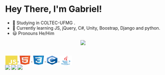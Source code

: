 <h1>Hey There, I'm Gabriel!</h1>

- 🔭 Studying in COLTEC-UFMG .
- 🌱 Currently learning JS, jQuery, C#, Unity, Boostrap, Django and python.
- 😃 Pronouns He/Him

<div align="center">
  <a href="https://github.com/ViolanteGabriel">
<p align = "center">
  <img  src = "https://github-readme-stats.vercel.app/api?username=violantegabriel&count_private=true&show_icons=true&theme=tokyonight&line_height=27">
</div>
  
<div style="display: inline_block"><br>
  <img align="center" alt="JS" height="30" width="40" src="https://raw.githubusercontent.com/devicons/devicon/master/icons/javascript/javascript-plain.svg">
  <img align="center" alt="HTML" height="30" width="40" src="https://raw.githubusercontent.com/devicons/devicon/master/icons/html5/html5-original.svg">
  <img align="center" alt="CSS" height="30" width="40" src="https://raw.githubusercontent.com/devicons/devicon/master/icons/css3/css3-original.svg">
  <img align="center" alt="C" height="30" width="40" src="https://github.com/devicons/devicon/blob/master/icons/c/c-original.svg">
  <img align="center" alt="Java" height="30" width="40" src="https://github.com/devicons/devicon/blob/master/icons/java/java-original.svg">
</div>
  
<div>
  <a href="https://www.instagram.com/zoioo.g/" target="_blank"><img src="https://img.shields.io/badge/-Instagram-%23E4405F?style=for-the-badge&logo=instagram&logoColor=white"   target="_blank"></a>
  <a href = "mailto:gabrielmachado2005@hotmail"><img src="https://img.shields.io/badge/-Gmail-%23333?style=for-the-badge&logo=gmail&logoColor=white" target="_blank"></a>
  <a href="https://www.linkedin.com/in/gabriel-machado-violante-896733229" target="_blank"><img src="https://img.shields.io/badge/-LinkedIn-%230077B5?style=for-the-badge&logo=linkedin&logoColor=white" target="_blank"></a> 
</div>
   
